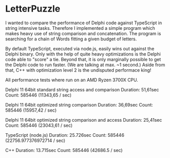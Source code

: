 # LetterPuzzle
I wanted to compare the performance of Delphi code against TypeScript in string intensive tasks.
Therefore I implemented a simple program which makes heavy use of string comparison and concatenation.
The program is searching for a chain of Words fitting a given budget of letters.

By default TypeScript, executed via node.js, easily wins out against the Delphi binary.
Only with the help of quite heavy optimizations is the Delphi code able to "score" a tie.
Beyond that, it is only marginally possible to get the Delphi code to run faster. (We are talking at max. ~1 second.)
Aside from that, C++ with optimization level 2 is the undisputed performace king!


All performance tests where run on an AMD Ryzen 3700X CPU.

Delphi 11 64bit standard string access and comparison
Duration: 51,61sec Count: 585446 (11343,65 / sec)

Delphi 11 64bit optimized string comparison
Duration: 36,69sec Count: 585446 (15957,42 / sec)

Delphi 11 64bit optimized string comparison and access
Duration: 25,41sec Count: 585446 (23043,61 / sec)


TypeScript (node.js)
Duration: 25.726sec Count: 585446 (22756.977376972714 / sec)


C++
Duration: 13.715sec Count: 585446 (42686.5 / sec)
